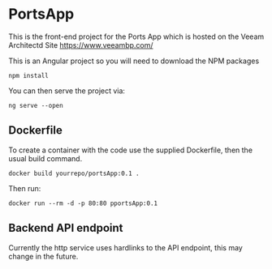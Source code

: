 # PortsApp

This is the front-end project for the Ports App which is hosted on the Veeam Architectd Site https://www.veeambp.com/

This is an Angular project so you will need to download the NPM packages

```
npm install
```

You can then serve the project via:

```
ng serve --open
```

## Dockerfile

To create a container with the code use the supplied Dockerfile, then the usual build command.

```
docker build yourrepo/portsApp:0.1 .
```

Then run:

```
docker run --rm -d -p 80:80 pportsApp:0.1
```

## Backend API endpoint

Currently the http service uses hardlinks to the API endpoint, this may change in the future.